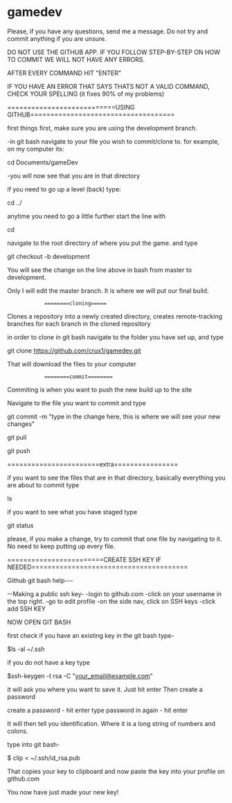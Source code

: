
gamedev
=======

Please, if you have any questions, send me a message. Do not try and commit anything if you are unsure.

DO NOT USE THE GITHUB APP. IF YOU FOLLOW STEP-BY-STEP ON HOW TO COMMIT WE WILL NOT HAVE ANY ERRORS.

AFTER EVERY COMMAND HIT "ENTER"

IF YOU HAVE AN ERROR THAT SAYS THATS NOT A VALID COMMAND, CHECK YOUR SPELLING (it fixes 90% of my problems)


===========================USING GITHUB====================================

first things first, make sure you are using the development branch.


-in git bash navigate to your file you wish to commit/clone to. for example, on my computer its:

cd Documents/gameDev

-you will now see that you are in that directory

if you need to go up a level (back) type:

cd ../

anytime you need to go a little further start the line with 

cd

navigate to the root directory of where you put the game. and type 

 git checkout -b development

 You will see the change on the line above in bash from master to development.

 Only I will edit the master branch. It is where we will put our final build.


 				========cloning=====

Clones a repository into a newly created directory, creates remote-tracking branches for each branch in the cloned repository

in order to clone in git bash navigate to the folder you have set up, and type 

git clone https://github.com/crux1/gamedev.git


That will download the files to your computer


				========commit========

Commiting is when you want to push the new build up to the site

Navigate to the file you want to commit and type

git commit -m "type in the change here, this is where we will see your new changes"

git pull

git push



=======================extra================

if you want to see the files that are in that directory, basically everything you are about to commit type

ls


if you want to see what you have staged type

git status


please, if you make a change, try to commit that one file by navigating to it. No need to keep putting up every file.



========================CREATE SSH KEY IF NEEDED=======================================

Github git bash help---

--Making a public ssh key-
-login to github.com
-click on your username in the top right.
-go to edit profile
-on the side nav, click on SSH keys
-click add SSH KEY

NOW OPEN GIT BASH

first check if you have an existing key
in the git bash type-

 $ls -al ~/.ssh

if you do not have a key type 

$ssh-keygen -t rsa -C "your_email@example.com"

it will ask you where you want to save it. Just hit enter
Then create a password

create a password - hit enter
type password in again - hit enter

It will then tell you identification. Where it is a long string of numbers and colons.

type into git bash-

$ clip < ~/.ssh/id_rsa.pub

That copies your key to clipboard
and now paste the key into your profile on github.com

You now have just made your new key!
